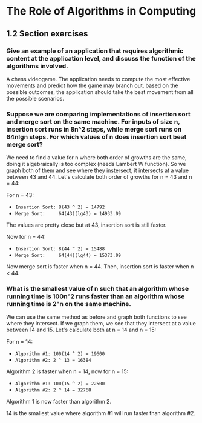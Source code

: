 # The Role of Algorithms in Computing
## 1.2 Section exercises

### Give an example of an application that requires algorithmic content at the application level, and discuss the function of the algorithms involved.

A chess videogame. The application needs to compute the most effective movements and predict how the game may branch out, based on the possible outcomes, the application should take the best movement from all the possible scenarios.

### Suppose we are comparing implementations of insertion sort and merge sort on the same machine. For inputs of size n, insertion sort runs in 8n^2 steps, while merge sort runs on 64nlgn steps. For which values of n does insertion sort beat merge sort?

We need to find a value for n where both order of growths are the same, doing it algebraically is too complex (needs Lambert W function). So we graph both of them and see where they instersect, it intersects at a value between 43 and 44. Let's calculate both order of growths for n = 43 and n = 44:

For n = 43:

* `Insertion Sort: 8(43 ^ 2) = 14792`
* `Merge Sort:     64(43)(lg43) = 14933.09`

The values are pretty close but at 43, insertion sort is still faster.

Now for n = 44:

* `Insertion Sort: 8(44 ^ 2) = 15488`
* `Merge Sort:     64(44)(lg44) = 15373.09`

Now merge sort is faster when n = 44. Then, insertion sort is faster when n < 44.

### What is the smallest value of n such that an algorithm whose running time is 100n^2 runs faster than an algorithm whose running time is 2^n on the same machine.

We can use the same method as before and graph both functions to see where they intersect. If we graph them, we see that they intersect at a value between 14 and 15. Let's calculate both at n = 14 and n = 15:

For n = 14:

* `Algorithm #1: 100(14 ^ 2) = 19600`
* `Algorithm #2: 2 ^ 13 = 16384`

Algorithm 2 is faster when n = 14, now for n = 15:

* `Algorithm #1: 100(15 ^ 2) = 22500`
* `Algorithm #2: 2 ^ 14 = 32768`

Algorithm 1 is now faster than algorithm 2.

14 is the smallest value where algorithm #1 will run faster than algorithm #2.
